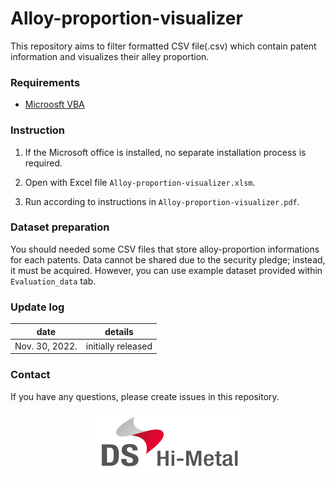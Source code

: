 # Alloy-proportion-visualizer
This repository aims to filter formatted CSV file(.csv) which contain patent information and visualizes their alley proportion.


### Requirements
- [Microosft VBA](https://learn.microsoft.com/en-us/office/vba/api/overview/)


### Instruction 
1. If the Microsoft office is installed, no separate installation process is required.

2. Open with Excel file `Alloy-proportion-visualizer.xlsm`.

3. Run according to instructions in `Alloy-proportion-visualizer.pdf`.

### Dataset preparation
You should needed some CSV files that store alloy-proportion informations for each patents.  Data cannot be shared due to the security pledge; instead, it must be acquired.  However, you can use example dataset provided within `Evaluation_data` tab.


### Update log

date | details 
---- | ---- 
Nov. 30, 2022. | initially released



### Contact
If you have any questions, please create issues in this repository. 

<p align="center">
  <img src="./src/logo.png" width="250" alt="Logo">
</p>
